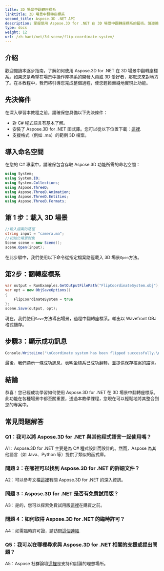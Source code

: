 ```yaml
---
title: 3D 場景中翻轉座標系
linktitle: 3D 場景中翻轉座標系
second_title: Aspose.3D .NET API
description: 掌握使用 Aspose.3D for .NET 在 3D 場景中翻轉座標系的藝術。請遵循我們的逐步指南以實現無縫實施。
type: docs
weight: 12
url: /zh-hant/net/3d-scene/flip-coordinate-system/
---
```

## 介紹

歡迎閱讀本逐步指南，了解如何使用 Aspose.3D for .NET 在 3D 場景中翻轉座標系。如果您是希望在場景中操作座標系的開發人員或 3D 愛好者，那麼您來對地方了。在本教程中，我們將引導您完成整個過程，使您輕鬆無縫地實現此功能。

## 先決條件

在深入學習本教程之前，請確保您具備以下先決條件：

- 對 C# 程式語言有基本了解。
- 安裝了 Aspose.3D for .NET 函式庫。您可以從以下位置下載：[這裡](https://releases.aspose.com/3d/net/).
- 支援格式（例如 .ma）的範例 3D 檔案。

## 導入命名空間

在您的 C# 專案中，請確保包含存取 Aspose.3D 功能所需的命名空間：

```csharp
using System;
using System.IO;
using System.Collections;
using Aspose.ThreeD;
using Aspose.ThreeD.Animation;
using Aspose.ThreeD.Entities;
using Aspose.ThreeD.Formats;
```

## 第 1 步：載入 3D 場景

```csharp
//輸入檔案的路徑
string input = "camera.ma";
//初始化場景對象
Scene scene = new Scene();
scene.Open(input);
```

在此步驟中，我們使用以下命令從指定檔案路徑載入 3D 場景`Open`方法。

## 第2步：翻轉座標系

```csharp
var output = RunExamples.GetOutputFilePath("FlipCoordinateSystem.obj");
var opt = new ObjSaveOptions()
{
    FlipCoordinateSystem = true
};
scene.Save(output, opt);
```

現在，我們使用`Save`方法導出場景，過程中翻轉座標系。輸出以 Wavefront OBJ 格式儲存。

## 步驟3：顯示成功訊息

```csharp
Console.WriteLine("\nCoordinate system has been flipped successfully.\nFile saved at " + output);
```

最後，我們顯示一條成功訊息，表明坐標系已成功翻轉，並提供保存檔案的路徑。

## 結論

恭喜！您已經成功學習如何使用 Aspose.3D for .NET 在 3D 場景中翻轉座標系。此功能在各種場景中都至關重要，透過本教學課程，您現在可以輕鬆地將其整合到您的專案中。

## 常見問題解答

### Q1：我可以將 Aspose.3D for .NET 與其他程式語言一起使用嗎？

A1：Aspose.3D for .NET 主要是為 C# 程式設計而設計的。然而，Aspose 為其他語言（如 Java、Python 等）提供了類似的函式庫。

### 問題 2：在哪裡可以找到 Aspose.3D for .NET 的詳細文件？

 A2：可以參考文檔[這裡](https://reference.aspose.com/3d/net/)有關 Aspose.3D for .NET 的深入資訊。

### 問題 3：Aspose.3D for .NET 是否有免費試用版？

 A3：是的，您可以探索免費試用版[這裡](https://releases.aspose.com/)在購買之前。

### 問題 4：如何取得 Aspose.3D for .NET 的臨時許可？

 A4：如需臨時許可證，請訪問[這個連結](https://purchase.aspose.com/temporary-license/).

### Q5：我可以在哪裡尋求與 Aspose.3D for .NET 相關的支援或提出問題？

 A5：Aspose 社群論壇[這裡](https://forum.aspose.com/c/3d/18)是支持和討論的理想場所。